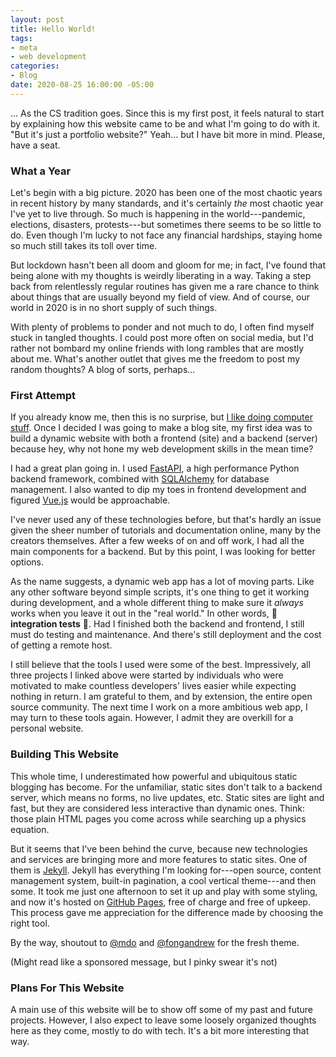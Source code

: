 ```yaml
---
layout: post
title: Hello World!
tags:
- meta
- web development
categories:
- Blog
date: 2020-08-25 16:00:00 -05:00
---
```


... As the CS tradition goes. Since this is my first post, it feels natural to start by explaining how this website came to be and what I'm going to do with it. "But it's just a portfolio website?" Yeah... but I have bit more in mind. Please, have a seat.


### What a Year

Let's begin with a big picture. 2020 has been one of the most chaotic years in recent history by many standards, and it's certainly *the* most chaotic year I've yet to live through. So much is happening in the world---pandemic, elections, disasters, protests---but sometimes there seems to be so little to do. Even though I'm lucky to not face any financial hardships, staying home so much still takes its toll over time. 

But lockdown hasn't been all doom and gloom for me; in fact, I've found that being alone with my thoughts is weirdly liberating in a way. Taking a step back from relentlessly regular routines has given me a rare chance to think about things that are usually beyond my field of view. And of course, our world in 2020 is in no short supply of such things. 

With plenty of problems to ponder and not much to do, I often find myself stuck in tangled thoughts. I could post more often on social media, but I'd rather not bombard my online friends with long rambles that are mostly about me. What's another outlet that gives me the freedom to post my random thoughts? A blog of sorts, perhaps...


### First Attempt

If you already know me, then this is no surprise, but [I like doing computer stuff](https://i.imgur.com/Hfzf14T.gif). Once I decided I was going to make a blog site, my first idea was to build a dynamic website with both a frontend (site) and a backend (server) because hey, why not hone my web development skills in the mean time? 

I had a great plan going in. I used [FastAPI](https://fastapi.tiangolo.com/), a high performance Python backend framework, combined with [SQLAlchemy](https://www.sqlalchemy.org/) for database management. I also wanted to dip my toes in frontend development and figured [Vue.js](https://vuejs.org/) would be approachable. 

I've never used any of these technologies before, but that's hardly an issue given the sheer number of tutorials and documentation online, many by the creators themselves. After a few weeks of on and off work, I had all the main components for a backend. But by this point, I was looking for better options.

As the name suggests, a dynamic web app has a lot of moving parts. Like any other software beyond simple scripts, it's one thing to get it working during development, and a whole different thing to make sure it *always* works when you leave it out in the "real world." In other words, 👻 **integration tests** 👻. Had I finished both the backend and frontend, I still must do testing and maintenance. And there's still deployment and the cost of getting a remote host. 

I still believe that the tools I used were some of the best. Impressively, all three projects I linked above were started by individuals who were motivated to make countless developers' lives easier while expecting nothing in return. I am grateful to them, and by extension, the entire open source community. The next time I work on a more ambitious web app, I may turn to these tools again. However, I admit they are overkill for a personal website.


### Building This Website

This whole time, I underestimated how powerful and ubiquitous static blogging has become. For the unfamiliar, static sites don't talk to a backend server, which means no forms, no live updates, etc. Static sites are light and fast, but they are considered less interactive than dynamic ones. Think: those plain HTML pages you come across while searching up a physics equation.

But it seems that I've been behind the curve, because new technologies and services are bringing more and more features to static sites. One of them is [Jekyll](https://jekyllrb.com/). Jekyll has everything I'm looking for---open source, content management system, built-in pagination, a cool vertical theme---and then some. It took me just one afternoon to set it up and play with some styling, and now it's hosted on [GitHub Pages](https://pages.github.com/), free of charge and free of upkeep. This process gave me appreciation for the difference made by choosing the right tool.

By the way, shoutout to [@mdo](https://github.com/poole/hyde) and [@fongandrew](https://github.com/fongandrew/hydeout) for the fresh theme. 

(Might read like a sponsored message, but I pinky swear it's not)


### Plans For This Website

A main use of this website will be to show off some of my past and future projects. However, I also expect to leave some loosely organized thoughts here as they come, mostly to do with tech. It's a bit more interesting that way.
